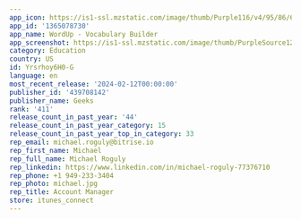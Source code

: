 ```yaml
---
app_icon: https://is1-ssl.mzstatic.com/image/thumb/Purple116/v4/95/86/68/95866813-aae3-f931-7862-4ca5715e7e5d/AppIcons-1x_U007emarketing-0-7-0-85-220.png/1024x1024bb.png
app_id: '1365078730'
app_name: WordUp - Vocabulary Builder
app_screenshot: https://is1-ssl.mzstatic.com/image/thumb/PurpleSource126/v4/21/90/4c/21904cd1-9859-de13-3f67-846754efe790/918d00ac-9e69-4e74-9dfd-4b201319cbc3_6.5_Slide01.png/1242x2688bb.png
category: Education
country: US
id: Yrsrhoy6H0-G
language: en
most_recent_release: '2024-02-12T00:00:00'
publisher_id: '439708142'
publisher_name: Geeks
rank: '411'
release_count_in_past_year: '44'
release_count_in_past_year_category: 15
release_count_in_past_year_top_in_category: 33
rep_email: michael.roguly@bitrise.io
rep_first_name: Michael
rep_full_name: Michael Roguly
rep_linkedin: https://www.linkedin.com/in/michael-roguly-77376710
rep_phone: +1 949-233-3404
rep_photo: michael.jpg
rep_title: Account Manager
store: itunes_connect
---
```


